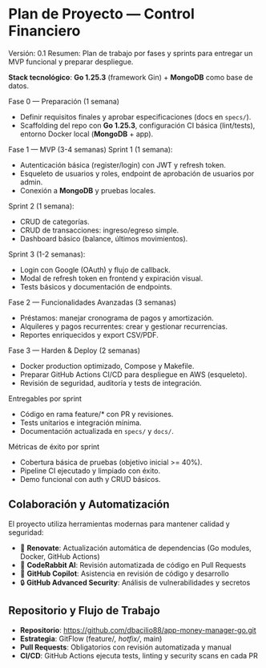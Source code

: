 # Plan de Proyecto — Control Financiero

Versión: 0.1
Resumen: Plan de trabajo por fases y sprints para entregar un MVP funcional y preparar despliegue.

**Stack tecnológico**: **Go 1.25.3** (framework Gin) + **MongoDB** como base de datos.

Fase 0 — Preparación (1 semana)
- Definir requisitos finales y aprobar especificaciones (docs en `specs/`).
- Scaffolding del repo con **Go 1.25.3**, configuración CI básica (lint/tests), entorno Docker local (**MongoDB** + app).

Fase 1 — MVP (3-4 semanas)
Sprint 1 (1 semana):
- Autenticación básica (register/login) con JWT y refresh token.
- Esqueleto de usuarios y roles, endpoint de aprobación de usuarios por admin.
- Conexión a **MongoDB** y pruebas locales.

Sprint 2 (1 semana):
- CRUD de categorías.
- CRUD de transacciones: ingreso/egreso simple.
- Dashboard básico (balance, últimos movimientos).

Sprint 3 (1-2 semanas):
- Login con Google (OAuth) y flujo de callback.
- Modal de refresh token en frontend y expiración visual.
- Tests básicos y documentación de endpoints.

Fase 2 — Funcionalidades Avanzadas (3 semanas)
- Préstamos: manejar cronograma de pagos y amortización.
- Alquileres y pagos recurrentes: crear y gestionar recurrencias.
- Reportes enriquecidos y export CSV/PDF.

Fase 3 — Harden & Deploy (2 semanas)
- Docker production optimizado, Compose y Makefile.
- Preparar GitHub Actions CI/CD para despliegue en AWS (esqueleto).
- Revisión de seguridad, auditoría y tests de integración.

Entregables por sprint
- Código en rama feature/* con PR y revisiones.
- Tests unitarios e integración mínima.
- Documentación actualizada en `specs/` y `docs/`.

Métricas de éxito por sprint
- Cobertura básica de pruebas (objetivo inicial >= 40%).
- Pipeline CI ejecutado y limpiado con éxito.
- Demo funcional con auth y CRUD básicos.

Colaboración y Automatización
------------------------------
El proyecto utiliza herramientas modernas para mantener calidad y seguridad:

- 🤖 **Renovate**: Actualización automática de dependencias (Go modules, Docker, GitHub Actions)
- 🤖 **CodeRabbit AI**: Revisión automatizada de código en Pull Requests
- 🧠 **GitHub Copilot**: Asistencia en revisión de código y desarrollo
- 🔒 **GitHub Advanced Security**: Análisis de vulnerabilidades y secretos

Repositorio y Flujo de Trabajo
-------------------------------
- **Repositorio**: https://github.com/dbacilio88/app-money-manager-go.git
- **Estrategia**: GitFlow (feature/*, hotfix/*, main)
- **Pull Requests**: Obligatorios con revisión automatizada y manual
- **CI/CD**: GitHub Actions ejecuta tests, linting y security scans en cada PR
